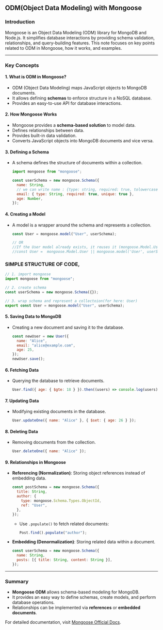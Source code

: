 ## ODM(Object Data Modeling) with Mongoose

### Introduction

Mongoose is an Object Data Modeling (ODM) library for MongoDB and Node.js. It simplifies database interactions by providing schema validation, relationships, and query-building features. This note focuses on key points related to ODM in Mongoose, how it works, and examples.

---

### Key Concepts

#### 1. What is ODM in Mongoose?

- ODM (Object Data Modeling) maps JavaScript objects to MongoDB documents.
- It allows defining **schemas** to enforce structure in a NoSQL database.
- Provides an easy-to-use API for database interactions.

#### 2. How Mongoose Works

- Mongoose provides a **schema-based solution** to model data.
- Defines relationships between data.
- Provides built-in data validation.
- Converts JavaScript objects into MongoDB documents and vice versa.

#### 3. Defining a Schema

- A schema defines the structure of documents within a collection.

  ```javascript
  import mongoose from "mongoose";

  const userSchema = new mongoose.Schema({
    name: String,
    // we can write name : {type: string, required: true, tolowercase: true}
    email: { type: String, required: true, unique: true },
    age: Number,
  });
  ```

#### 4. Creating a Model

- A model is a wrapper around the schema and represents a collection.

  ```javascript
  const User = mongoose.model("User", userSchema);

  // OR
  //If the User model already exists, it reuses it (mongoose.Model.User). If not, it creates a new model using the userSchema.
  //const User =  mongoose.Model.User || mongoose.model('User', userSchema);
  ```

### SIMPLE STRUCTURE OF CODE,

```javascript
// 1. import mongoose
import mongoose from "mongoose";

// 2. create schema
const userSchema = new mongoose.Schema({});

// 3. wrap schema and represent a collectoion(for here: User)
export const User = mongoose.model("User", userSchema);
```

#### 5. Saving Data to MongoDB

- Creating a new document and saving it to the database.
  ```javascript
  const newUser = new User({
    name: "Alice",
    email: "alice@example.com",
    age: 25,
  });
  newUser.save();
  ```

#### 6. Fetching Data

- Querying the database to retrieve documents.
  ```javascript
  User.find({ age: { $gte: 18 } }).then((users) => console.log(users));
  ```

#### 7. Updating Data

- Modifying existing documents in the database.
  ```javascript
  User.updateOne({ name: "Alice" }, { $set: { age: 26 } });
  ```

#### 8. Deleting Data

- Removing documents from the collection.
  ```javascript
  User.deleteOne({ name: "Alice" });
  ```

#### 9. Relationships in Mongoose

- **Referencing (Normalization)**: Storing object references instead of embedding data.
  ```javascript
  const postSchema = new mongoose.Schema({
    title: String,
    author: {
      type: mongoose.Schema.Types.ObjectId,
      ref: "User",
    },
  });
  ```
  - Use `.populate()` to fetch related documents:
    ```javascript
    Post.find().populate("author");
    ```
- **Embedding (Denormalization)**: Storing related data within a document.
  ```javascript
  const userSchema = new mongoose.Schema({
    name: String,
    posts: [{ title: String, content: String }],
  });
  ```

---

### Summary

- **Mongoose ODM** allows schema-based modeling for MongoDB.
- It provides an easy way to define schemas, create models, and perform database operations.
- Relationships can be implemented via **references** or **embedded documents**.

For detailed documentation, visit [Mongoose Official Docs](https://mongoosejs.com/).
